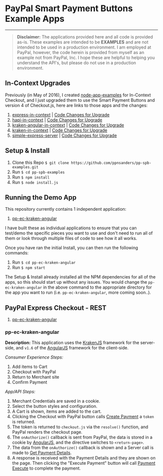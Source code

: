 # PayPal Smart Payment Buttons Example Apps

-----

> **Disclaimer:** The applications provided here and all code is provided as-is.  These examples are intended to be **EXAMPLES** and are not intended to be used in a production environment.  I am employed at PayPal, however, the code herein is provided from myself as an example not from PayPal, Inc.  I hope these are helpful to helping you understand the API's, but please do not use in a production environment.

## In-Context Upgrades

Previously (in May of 2016), I created [node-app-examples](https://github.com/ppnsanders/node-app-examples) for In-Context Checkout, and I just upgraded them to use the Smart Payment Buttons and version 4 of Checkout.js, here are links to those apps and the changes:

1. [express-in-context](https://github.com/ppnsanders/node-app-examples/tree/master/express-in-context) | [Code Changes for Upgrade](https://github.com/ppnsanders/node-app-examples/commit/847c87f9bc707d214690ed2ebf54a3bfb21a1a97)
2. [hapi-in-context](https://github.com/ppnsanders/node-app-examples/tree/master/hapi-in-context) | [Code Changes for Upgrade](https://github.com/ppnsanders/node-app-examples/commit/c1eed1fe6fa9302f394de6e2970ec0fc048b67c7) 
3. [kraken-angular-in-context](https://github.com/ppnsanders/node-app-examples/tree/master/kraken-angular-in-context) | [Code Changes for Upgrade](https://github.com/ppnsanders/node-app-examples/commit/1bb114ad6c5eef37e7c30619ede1d7280d5d7e26)
4. [kraken-in-context](https://github.com/ppnsanders/node-app-examples/tree/master/kraken-in-context) | [Code Changes for Upgrade](https://github.com/ppnsanders/node-app-examples/commit/5740165a67fe0fbd03042a3bacc903c2fe188b29)
5. [simple-express-server](https://github.com/ppnsanders/node-app-examples/tree/master/simple-express-server) | [Code Changes for Upgrade](https://github.com/ppnsanders/node-app-examples/commit/92e7e47e25636a927ce0a72e489fc52c08abaf54)

## Setup & Install

1. Clone this Repo `$ git clone https://github.com/ppnsanders/pp-spb-examples.git`
2. Run `$ cd pp-spb-examples`
3. Run `$ npm install`
4. Run `$ node install.js`

## Running the Demo App

This repository currently contains 1 independent application:

1. [pp-ec-kraken-angular](https://github.com/ppnsanders/pp-spb-examples/tree/master/pp-ec-kraken-angular)

I have built these as individual applications to ensure that you can test/demo the specific pieces you want to use and don't need to run all of them or look through multiple files of code to see how it all works.

Once you have ran the initial Install, you can then run the following commands:

1. Run `$ cd pp-ec-kraken-angular`
2. Run `$ npm start`

The Setup & Install already installed all the NPM dependencies for all of the apps, so this should start up without any issues.  You would change the `pp-ec-kraken-angular` in the above command to the appropriate directory for the app you want to run (i.e. `pp-ec-kraken-angular`, more coming soon..).


## PayPal Express Checkout - REST

1. [pp-ec-kraken-angular](https://github.com/ppnsanders/pp-spb-examples/tree/master/pp-ec-kraken-angular)

### pp-ec-kraken-angular

**Description:** This application uses the [KrakenJS](http://krakenjs.com/) framework for the server-side, and `v1.6` of the [AngularJS](https://angularjs.org/) framework for the client-side. 

*Consumer Experience Steps:*

1. Add items to Cart
2. Checkout with PayPal
3. Return to Merchant site
4. Confirm Payment

*App/API Steps:*

1. Merchant Credentials are saved in a cookie.
2. Select the button styles and configuration.
3. A Cart is shown, items are added to the cart.
4. Clicking the Checkout with PayPal button calls [Create Payment](https://developer.paypal.com/docs/api/payments/#payment_create) a `token` is returned.
5. The token is returned to `checkout.js` via the `resolve()` function, and PayPal renders the checkout page.
6. The `onAuthorize()` callback is sent from PayPal, the data is stored in a cookie by [AngularJS](https://angularjs.org/), and the directive switches to `<return-page>`.
7. The data from the `onAuthorize()` callback is shown and a Server call is made to [Get Payment Details](https://developer.paypal.com/docs/api/payments/#payment_get).
8. A response is received with the Payment Details and they are shown on the page.  Then clicking the "Execute Payment" button will call [Payment Execute](https://developer.paypal.com/docs/api/payments/#payment_execute) to complete the payment.


